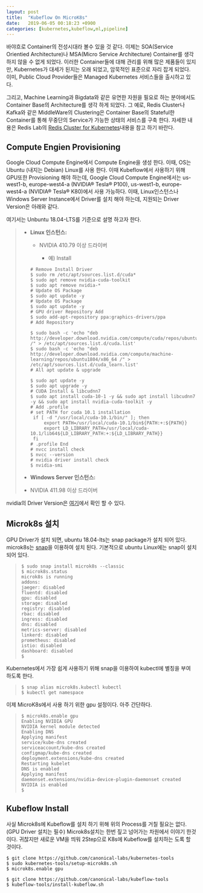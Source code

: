 ```yaml
---
layout: post
title:  "Kubeflow On MicroK8s"
date:   2019-06-05 00:18:23 +0900
categories: [kubernetes,kubeflow,ml,pipeline]
---
```


바야흐로 Container의 전성시대라 볼수 있을 것 같다. 이제는 SOA(Service Orientied Architecture)나 MSA(Micro Service Architecture) Container를 생각 하지 않을 수 없게 되었다. 이러한 Container들에 대해 관리를 위해 많은 제품들이 있지만, Kubernetes가 대세가 된지는 오래 되었고, 암묵적인 표준으로 자리 잡게 되었다. 이미, Public Cloud Provider들은 Managed Kubernetes 서비스들을 출시하고 있다. 

그리고, Machine Learning과 Bigdata와 같은 유연한 자원을 필요로 하는 분야에서도 Container Base의 Architecture를 생각 하게 되었다. 그 예로, Redis Cluster나 Kafka와 같은 MiddleWare의 Clustering은 Container Base의 Stateful한 Container를 통해 무중단의 Service가 가능한 상태의 서비스를 구축 한다. 자세한 내용은 Redis Lab의 [Redis Cluster for Kubernetes](https://sanderp.nl/running-redis-cluster-on-kubernetes-e451bda76cad)내용을 참고 하기 바란다. 

## Compute Engien Provisioning

Google Cloud Compute Engine에서 Compute Engine을 생성 한다. 이때, OS는 Ubuntu (내지는 Debian) Linux를 사용 한다. 이때 Kubeflow에서 사용하기 위해 GPU또한 Provisioning 해야 하는데, Google Cloud Compute Engine에서는 us-west1-b, europe-west4-a (NVIDIA® Tesla® P100), us-west1-b, europe-west4-a (NVIDIA® Tesla® K80)에서 사용 가능하다. 이때, Linux인스턴스나 Windows Server Instance에서 Driver를 설치 해야 하는데, 지원되는 Driver Version은 아래와 같다. 

여기서는 Unbuntu 18.04-LTS를 기준으로 설명 하고자 한다. 

> - **Linux 인스턴스:**
>
>   - NVIDIA 410.79 이상 드라이버
>
>     - 예) Install
>
>    ```shell
>    # Remove Install Driver 
>    $ sudo rm /etc/apt/sources.list.d/cuda*
>    $ sudo apt remove nvidia-cuda-toolkit
>    $ sudo apt remove nvidia-*
>    # Update OS Package
>    $ sudo apt update -y
>    # Update OS Package
>    $ sudo apt update -y
>    # GPU driver Repository Add
>    $ sudo add-apt-repository ppa:graphics-drivers/ppa
>    # Add Repository 
>   
>    $ sudo bash -c 'echo "deb http://developer.download.nvidia.com/compute/cuda/repos/ubuntu1804/x86_64 /" > /etc/apt/sources.list.d/cuda.list'
>    $ sudo bash -c 'echo "deb http://developer.download.nvidia.com/compute/machine-learning/repos/ubuntu1804/x86_64 /" > /etc/apt/sources.list.d/cuda_learn.list'
>    # All apt update & upgrade
>   
>    $ sudo apt update -y
>    $ sudo apt upgrade -y
>    # CUDA Install & libcudnn7
>    $ sudo apt install cuda-10-1 -y && sudo apt install libcudnn7 -y && sudo apt install nvidia-cuda-toolkit -y
>    # Add .profile
>    # set PATH for cuda 10.1 installation
>     if [ -d "/usr/local/cuda-10.1/bin/" ]; then
>         export PATH=/usr/local/cuda-10.1/bin${PATH:+:${PATH}}
>         export LD_LIBRARY_PATH=/usr/local/cuda-10.1/lib64${LD_LIBRARY_PATH:+:${LD_LIBRARY_PATH}}
>     fi
>    # .profile End
>    # nvcc install check
>    $ nvcc --version
>    # nvidia driver install check
>    $ nvidia-smi 
>    ```
>
> - **Windows Server 인스턴스:**
> - NVIDIA 411.98 이상 드라이버

nvidia의 Driver Version은 [여기]([http://developer.download.nvidia.com/compute/cuda/repos/](http://developer.download.nvidia.com/compute/cuda/repos/))에서 확인 할 수 있다. 



## Microk8s 설치 

GPU Driver가 설치 되면, ubuntu 18.04-lts는 snap package가 설치 되어 있다. microk8s는 [snap](https://snapcraft.io/microk8s)을 이용하여 설치 된다. 기본적으로 ubuntu Linux에는 snap이 설치 되어 있다. 

> ```shell
> $ sudo snap install microk8s --classic 
> $ microk8s.status
> microk8s is running
> addons:
> jaeger: disabled
> fluentd: disabled
> gpu: disabled
> storage: disabled
> registry: disabled
> rbac: disabled
> ingress: disabled
> dns: disabled
> metrics-server: disabled
> linkerd: disabled
> prometheus: disabled
> istio: disabled
> dashboard: disabled
> $ 
> ```

Kubernetes에서 가장 쉽게 사용하기 위해 snap을 이용하여 kubectl에 별칭을 부여 하도록 한다. 

> ```shell
> $ snap alias microk8s.kubectl kubectl
> $ kubectl get namespace
> ```
>
> 

이제 MicroK8s에서 사용 하기 위한 gpu 설정이다. 아주 간단하다. 

> ```shell
> $ microk8s.enable gpu
> Enabling NVIDIA GPU
> NVIDIA kernel module detected
> Enabling DNS
> Applying manifest
> service/kube-dns created
> serviceaccount/kube-dns created
> configmap/kube-dns created
> deployment.extensions/kube-dns created
> Restarting kubelet
> DNS is enabled
> Applying manifest
> daemonset.extensions/nvidia-device-plugin-daemonset created
> NVIDIA is enabled
> $ 
> ```
>
> 

## Kubeflow Install

사실 Microk8s에 Kubeflow를 설치 하기 위해 위의 Process를 거칠 필요는 없다.(GPU Driver 설치는 필수) Microk8s설치는 한번 짚고 넘어가는 차원에서 이야기 한것이다. 귀찮지만 새로운 VM을 띄워 2Step으로 K8s에 Kubeflow를 설치하는 도록 할 것이다. 

```shell
$ git clone https://github.com/canonical-labs/kubernetes-tools
$ sudo kubernetes-tools/setup-microk8s.sh
$ microk8s.enable gpu
```

```shell 
$ git clone https://github.com/canonical-labs/kubeflow-tools
$ kubeflow-tools/install-kubeflow.sh
```

